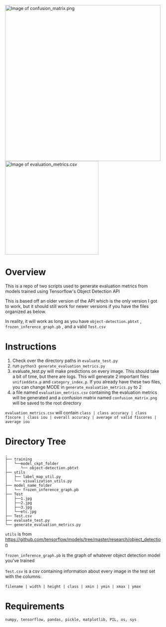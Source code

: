 <p align="left">
  <img src="https://cdn.discordapp.com/attachments/511941623299571713/546851305897852938/unknown.png" alt="Image of confusion_matrix.png" width=500 align= "center">
  <img src="https://cdn.discordapp.com/attachments/511941623299571713/546851514208223242/unknown.png" alt="Image of evaluation_metrics.csv" width=300 align = "center">
</p>

# Overview
This is a repo of two scripts used to generate evaluation metrics from models trained using Tensorflow's Object Detection API

This is based off an older version of the API which is the only version I got to work, but it should still work for newer versions if you have the files organized as below.

In reality, it will work as long as you have `object-detection.pbtxt` , `frozen_inference_graph.pb` , and a valid `Test.csv`

# Instructions
1. Check over the directory paths in `evaluate_test.py`<br />
2. run `python3 generate_evaluation_metrics.py`<br />
3. evaluate_test.py will make predictions on every image. This should take a bit of time, but there are logs. This will generate 2 important files `unifieddata.p` and `category_index.p`. If you already have these two files, you can change MODE in `generate_evaluation_metrics.py` to 2<br />
4. a file named `evaluation_metrics.csv` containing the evaluation metrics will be generated and a confusion matrix named `confusion_matrix.png` will be saved to the root directory<br />

`evaluation_metrics.csv` will contain 
`class | class accuracy | class f1score | class iou | overall accuracy | average of valid f1scores | average iou`

# Directory Tree
```
.
├── training
│   └──model_ckpt_folder
│      └── object-detection.pbtxt
├── utils
│   ├── label_map_util.py
│   └── visualization_utils.py
├── model_name_folder
│   └── frozen_inference_graph.pb
├── Test
│   ├──1.jpg
│   ├──2.jpg
│   ├──3.jpg
│   └──etc.jpg
├── Test.csv
├── evaluate_test.py
└── generate_evaluation_metrics.py
```

`utils` is from https://github.com/tensorflow/models/tree/master/research/object_detection<br /><br />
`frozen_inference_graph.pb` is the graph of whatever object detection model you've trained<br /><br />
`Test.csv` is a csv containing information about every image in the test set with the columns:<br /><br />
`filename | width | height | class | xmin | ymin | xmax | ymax`<br />

# Requirements

`numpy, tensorflow, pandas, pickle, matplotlib, PIL, os, sys`





